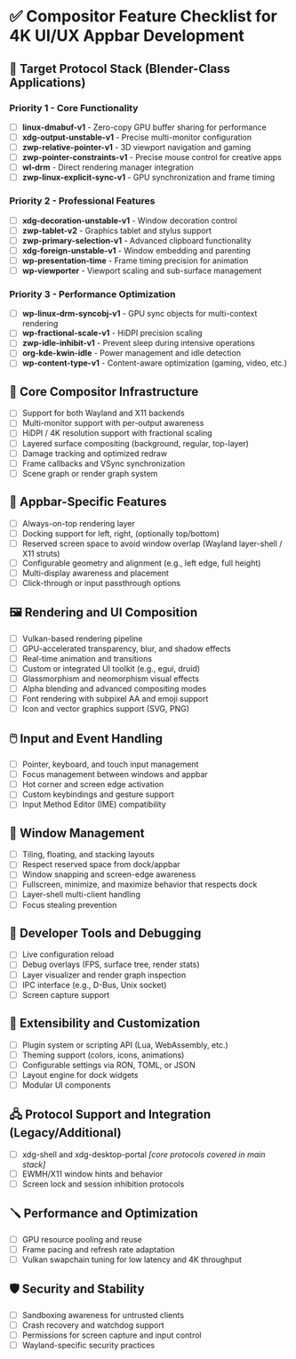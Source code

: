 # ✅ Compositor Feature Checklist for 4K UI/UX Appbar Development

## 🎯 Target Protocol Stack (Blender-Class Applications)

### Priority 1 - Core Functionality

- [ ] **linux-dmabuf-v1** - Zero-copy GPU buffer sharing for performance
- [ ] **xdg-output-unstable-v1** - Precise multi-monitor configuration
- [ ] **zwp-relative-pointer-v1** - 3D viewport navigation and gaming
- [ ] **zwp-pointer-constraints-v1** - Precise mouse control for creative apps
- [ ] **wl-drm** - Direct rendering manager integration
- [ ] **zwp-linux-explicit-sync-v1** - GPU synchronization and frame timing

### Priority 2 - Professional Features

- [ ] **xdg-decoration-unstable-v1** - Window decoration control
- [ ] **zwp-tablet-v2** - Graphics tablet and stylus support
- [ ] **zwp-primary-selection-v1** - Advanced clipboard functionality
- [ ] **xdg-foreign-unstable-v1** - Window embedding and parenting
- [ ] **wp-presentation-time** - Frame timing precision for animation
- [ ] **wp-viewporter** - Viewport scaling and sub-surface management

### Priority 3 - Performance Optimization

- [ ] **wp-linux-drm-syncobj-v1** - GPU sync objects for multi-context rendering
- [ ] **wp-fractional-scale-v1** - HiDPI precision scaling
- [ ] **zwp-idle-inhibit-v1** - Prevent sleep during intensive operations
- [ ] **org-kde-kwin-idle** - Power management and idle detection
- [ ] **wp-content-type-v1** - Content-aware optimization (gaming, video, etc.)

## 🧱 Core Compositor Infrastructure

- [ ] Support for both Wayland and X11 backends
- [ ] Multi-monitor support with per-output awareness
- [ ] HiDPI / 4K resolution support with fractional scaling
- [ ] Layered surface compositing (background, regular, top-layer)
- [ ] Damage tracking and optimized redraw
- [ ] Frame callbacks and VSync synchronization
- [ ] Scene graph or render graph system

## 📐 Appbar-Specific Features

- [ ] Always-on-top rendering layer
- [ ] Docking support for left, right, (optionally top/bottom)
- [ ] Reserved screen space to avoid window overlap (Wayland layer-shell / X11 struts)
- [ ] Configurable geometry and alignment (e.g., left edge, full height)
- [ ] Multi-display awareness and placement
- [ ] Click-through or input passthrough options

## 🖼️ Rendering and UI Composition

- [ ] Vulkan-based rendering pipeline
- [ ] GPU-accelerated transparency, blur, and shadow effects
- [ ] Real-time animation and transitions
- [ ] Custom or integrated UI toolkit (e.g., egui, druid)
- [ ] Glassmorphism and neomorphism visual effects
- [ ] Alpha blending and advanced compositing modes
- [ ] Font rendering with subpixel AA and emoji support
- [ ] Icon and vector graphics support (SVG, PNG)

## 🖱️ Input and Event Handling

- [ ] Pointer, keyboard, and touch input management
- [ ] Focus management between windows and appbar
- [ ] Hot corner and screen edge activation
- [ ] Custom keybindings and gesture support
- [ ] Input Method Editor (IME) compatibility

## 🧠 Window Management

- [ ] Tiling, floating, and stacking layouts
- [ ] Respect reserved space from dock/appbar
- [ ] Window snapping and screen-edge awareness
- [ ] Fullscreen, minimize, and maximize behavior that respects dock
- [ ] Layer-shell multi-client handling
- [ ] Focus stealing prevention

## 🧰 Developer Tools and Debugging

- [ ] Live configuration reload
- [ ] Debug overlays (FPS, surface tree, render stats)
- [ ] Layer visualizer and render graph inspection
- [ ] IPC interface (e.g., D-Bus, Unix socket)
- [ ] Screen capture support

## 🧩 Extensibility and Customization

- [ ] Plugin system or scripting API (Lua, WebAssembly, etc.)
- [ ] Theming support (colors, icons, animations)
- [ ] Configurable settings via RON, TOML, or JSON
- [ ] Layout engine for dock widgets
- [ ] Modular UI components

## 🖧 Protocol Support and Integration (Legacy/Additional)

- [ ] xdg-shell and xdg-desktop-portal *[core protocols covered in main stack]*
- [ ] EWMH/X11 window hints and behavior
- [ ] Screen lock and session inhibition protocols

## 🪛 Performance and Optimization

- [ ] GPU resource pooling and reuse
- [ ] Frame pacing and refresh rate adaptation
- [ ] Vulkan swapchain tuning for low latency and 4K throughput

## 🛡️ Security and Stability

- [ ] Sandboxing awareness for untrusted clients
- [ ] Crash recovery and watchdog support
- [ ] Permissions for screen capture and input control
- [ ] Wayland-specific security practices
